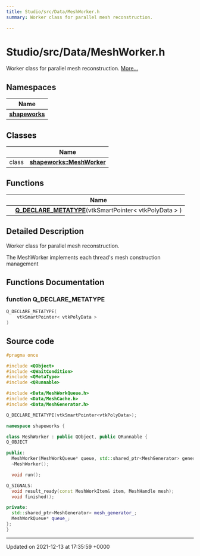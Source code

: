 ```yaml
---
title: Studio/src/Data/MeshWorker.h
summary: Worker class for parallel mesh reconstruction. 

---
```


# Studio/src/Data/MeshWorker.h

Worker class for parallel mesh reconstruction.  [More...](#detailed-description)

## Namespaces

| Name           |
| -------------- |
| **[shapeworks](../Namespaces/namespaceshapeworks.md)**  |

## Classes

|                | Name           |
| -------------- | -------------- |
| class | **[shapeworks::MeshWorker](../Classes/classshapeworks_1_1MeshWorker.md)**  |

## Functions

|                | Name           |
| -------------- | -------------- |
| | **[Q_DECLARE_METATYPE](../Files/MeshWorker_8h.md#function-q-declare-metatype)**(vtkSmartPointer< vtkPolyData > ) |

## Detailed Description

Worker class for parallel mesh reconstruction. 

The MeshWorker implements each thread's mesh construction management 


## Functions Documentation

### function Q_DECLARE_METATYPE

```cpp
Q_DECLARE_METATYPE(
    vtkSmartPointer< vtkPolyData > 
)
```




## Source code

```cpp
#pragma once

#include <QObject>
#include <QWaitCondition>
#include <QMetaType>
#include <QRunnable>

#include <Data/MeshWorkQueue.h>
#include <Data/MeshCache.h>
#include <Data/MeshGenerator.h>

Q_DECLARE_METATYPE(vtkSmartPointer<vtkPolyData>);

namespace shapeworks {

class MeshWorker : public QObject, public QRunnable {
Q_OBJECT

public:
  MeshWorker(MeshWorkQueue* queue, std::shared_ptr<MeshGenerator> generator);
  ~MeshWorker();

  void run();

Q_SIGNALS:
  void result_ready(const MeshWorkItem& item, MeshHandle mesh);
  void finished();

private:
  std::shared_ptr<MeshGenerator> mesh_generator_;
  MeshWorkQueue* queue_;
};
}
```


-------------------------------

Updated on 2021-12-13 at 17:35:59 +0000
